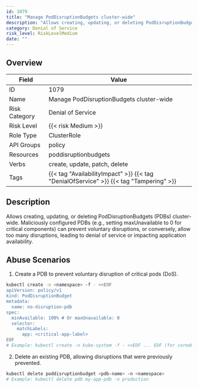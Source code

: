 ```yaml
---
id: 1079
title: "Manage PodDisruptionBudgets cluster-wide"
description: "Allows creating, updating, or deleting PodDisruptionBudgets (PDBs) cluster-wide. Maliciously configured PDBs (e.g., setting maxUnavailable to 0 for critical components) can prevent voluntary disruptions, or conversely, allow too many disruptions, leading to denial of service or impacting application availability."
category: Denial of Service
risk_level: RiskLevelMedium
date: ""
---
```


## Overview

| Field         | Value                                                                                  |
| ------------- | -------------------------------------------------------------------------------------- |
| ID            | 1079                                                                                   |
| Name          | Manage PodDisruptionBudgets cluster-wide                                               |
| Risk Category | Denial of Service                                                                      |
| Risk Level    | {{< risk Medium >}}                                                                    |
| Role Type     | ClusterRole                                                                            |
| API Groups    | policy                                                                                 |
| Resources     | poddisruptionbudgets                                                                   |
| Verbs         | create, update, patch, delete                                                          |
| Tags          | {{< tag "AvailabilityImpact" >}} {{< tag "DenialOfService" >}} {{< tag "Tampering" >}} |

## Description

Allows creating, updating, or deleting PodDisruptionBudgets (PDBs) cluster-wide. Maliciously configured PDBs (e.g., setting maxUnavailable to 0 for critical components) can prevent voluntary disruptions, or conversely, allow too many disruptions, leading to denial of service or impacting application availability.

## Abuse Scenarios

1. Create a PDB to prevent voluntary disruption of critical pods (DoS).

```bash {copy=true}
kubectl create -n <namespace> -f - <<EOF
apiVersion: policy/v1
kind: PodDisruptionBudget
metadata:
  name: no-disruption-pdb
spec:
  minAvailable: 100% # Or maxUnavailable: 0
  selector:
    matchLabels:
      app: <critical-app-label>
EOF
# Example: kubectl create -n kube-system -f - <<EOF ... EOF (for coredns)

```

2. Delete an existing PDB, allowing disruptions that were previously prevented.

```bash {copy=true}
kubectl delete poddisruptionbudget <pdb-name> -n <namespace>
# Example: kubectl delete pdb my-app-pdb -n production

```
